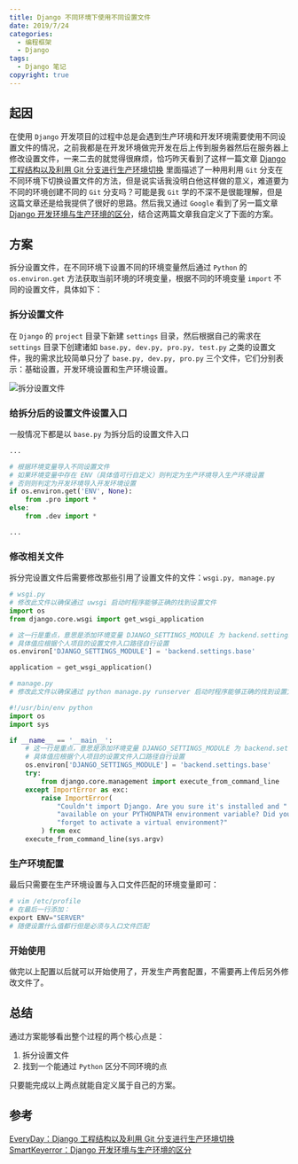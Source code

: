 ```yaml
---
title: Django 不同环境下使用不同设置文件
date: 2019/7/24
categories:
  - 编程框架
  - Django
tags:
  - Django 笔记
copyright: true
---
```


## 起因

在使用 `Django` 开发项目的过程中总是会遇到生产环境和开发环境需要使用不同设置文件的情况，之前我都是在开发环境做完开发在后上传到服务器然后在服务器上修改设置文件，一来二去的就觉得很麻烦，恰巧昨天看到了这样一篇文章 [Django 工程结构以及利用 Git 分支进行生产环境切换][1] 里面描述了一种用利用 `Git` 分支在不同环境下切换设置文件的方法，但是说实话我没明白他这样做的意义，难道要为不同的环境创建不同的 `Git` 分支吗？可能是我 `Git` 学的不深不是很能理解，但是这篇文章还是给我提供了很好的思路。然后我又通过 `Google` 看到了另一篇文章 [Django 开发环境与生产环境的区分][2]，结合这两篇文章我自定义了下面的方案。

## 方案

拆分设置文件，在不同环境下设置不同的环境变量然后通过 `Python` 的 `os.environ.get` 方法获取当前环境的环境变量，根据不同的环境变量 `import` 不同的设置文件，具体如下：

### 拆分设置文件

在 `Django` 的 `project` 目录下新建 `settings` 目录，然后根据自己的需求在 `settings` 目录下创建诸如 `base.py, dev.py, pro.py, test.py` 之类的设置文件，我的需求比较简单只分了 `base.py, dev.py, pro.py` 三个文件，它们分别表示：基础设置，开发环境设置和生产环境设置。

![拆分设置文件][3]

### 给拆分后的设置文件设置入口

一般情况下都是以 `base.py` 为拆分后的设置文件入口

```python
...

# 根据环境变量导入不同设置文件
# 如果环境变量中存在 ENV（具体值可行自定义）则判定为生产环境导入生产环境设置
# 否则则判定为开发环境导入开发环境设置
if os.environ.get('ENV', None):
    from .pro import *
else:
    from .dev import *

...
```

### 修改相关文件

拆分完设置文件后需要修改那些引用了设置文件的文件：`wsgi.py, manage.py`

```python
# wsgi.py
# 修改此文件以确保通过 uwsgi 启动时程序能够正确的找到设置文件
import os
from django.core.wsgi import get_wsgi_application

# 这一行是重点，意思是添加环境变量 DJANGO_SETTINGS_MODULE 为 backend.settings.bases
# 具体值应根据个人项目的设置文件入口路径自行设置
os.environ['DJANGO_SETTINGS_MODULE'] = 'backend.settings.base'

application = get_wsgi_application()
```

```python
# manage.py
# 修改此文件以确保通过 python manage.py runserver 启动时程序能够正确的找到设置文件

#!/usr/bin/env python
import os
import sys

if __name__ == '__main__':
    # 这一行是重点，意思是添加环境变量 DJANGO_SETTINGS_MODULE 为 backend.settings.bases
    # 具体值应根据个人项目的设置文件入口路径自行设置
    os.environ['DJANGO_SETTINGS_MODULE'] = 'backend.settings.base'
    try:
        from django.core.management import execute_from_command_line
    except ImportError as exc:
        raise ImportError(
            "Couldn't import Django. Are you sure it's installed and "
            "available on your PYTHONPATH environment variable? Did you "
            "forget to activate a virtual environment?"
        ) from exc
    execute_from_command_line(sys.argv)
```

### 生产环境配置

最后只需要在生产环境设置与入口文件匹配的环境变量即可：

```powershell
# vim /etc/profile
# 在最后一行添加：
export ENV="SERVER"
# 随便设置什么值都行但是必须与入口文件匹配
```

### 开始使用

做完以上配置以后就可以开始使用了，开发生产两套配置，不需要再上传后另外修改文件了。

## 总结

通过方案能够看出整个过程的两个核心点是：
1. 拆分设置文件
2. 找到一个能通过 `Python` 区分不同环境的点

只要能完成以上两点就能自定义属于自己的方案。

## 参考

[EveryDay：Django 工程结构以及利用 Git 分支进行生产环境切换][1]
[SmartKeyerror：Django 开发环境与生产环境的区分][2]

[1]: https://smartkeyerror.com/%E5%B7%A5%E7%A8%8B%E7%BB%93%E6%9E%84.html
[2]: http://code4fs.xyz/article/2/
[3]: https://img.blanc.site//wiki/img/20190725100859.png